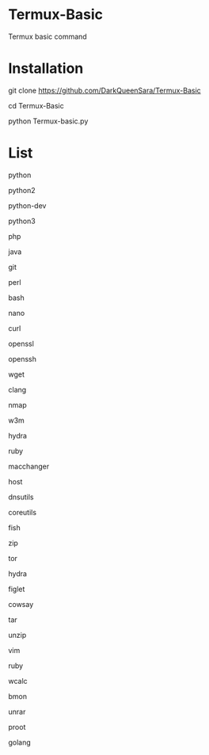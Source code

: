 # Termux-Basic
Termux basic command 



# Installation 

git clone https://github.com/DarkQueenSara/Termux-Basic

cd Termux-Basic 

python Termux-basic.py



# List

python

python2

python-dev

python3

php

java

git

perl

bash

nano

curl

openssl

openssh

wget

clang

nmap

w3m

hydra

ruby

macchanger

host

dnsutils

coreutils

fish

zip

tor

hydra

figlet

cowsay

tar

unzip

vim

ruby

wcalc

bmon

unrar

proot

golang

